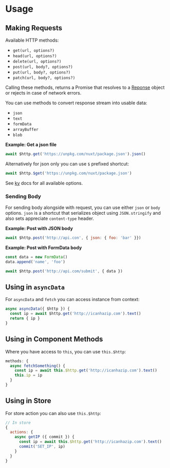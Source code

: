 # Usage

## Making Requests

Available HTTP methods:

- `get(url, options?)`
- `head(url, options?)`
- `delete(url, options?)`
- `post(url, body?, options?)`
- `put(url, body?, options?)`
- `patch(url, body?, options?)`

Calling these methods, returns a Promise that resolves to a [Reponse](https://developer.mozilla.org/en-US/docs/Web/API/Response) object or rejects in case of network errors.

You can use methods to convert response stream into usable data:

- `json`
- `text`
- `formData`
- `arrayBuffer`
- `blob`

**Example: Get a json file**

```js
await $http.get('https://unpkg.com/nuxt/package.json').json()
```

Alternatively for json only you can use `$` prefixed shortcut:

```js
await $http.$get('https://unpkg.com/nuxt/package.json')
```

See [ky](https://github.com/sindresorhus/ky#options) docs for all available options.

### Sending Body

For sending body alongside with request, you can use either `json` or `body` options.
`json` is a shortcut that serializes object using `JSON.stringify` and also sets appreciate `content-type` header.

**Example: Post with JSON body**

```js
await $http.post('http://api.con', { json: { foo: 'bar' }})
```

**Example: Post with FormData body**

```js
const data = new FormData()
data.append('name', 'foo')

await $http.post('http://api.com/submit', { data })
```

## Using in `asyncData`

For `asyncData` and `fetch` you can access instance from context:

```js
async asyncData({ $http }) {
  const ip = await $http.get('http://icanhazip.com').text()
  return { ip }
}
```

## Using in Component Methods

Where you have access to `this`, you can use `this.$http`:

```js
methods: {
  async fetchSomething() {
    const ip = await this.$http.get('http://icanhazip.com').text()
    this.ip = ip
  }
}
```

## Using in Store

For store action you can also use `this.$http`:

```js
// In store
{
  actions: {
    async getIP ({ commit }) {
      const ip = await this.$http.get('http://icanhazip.com').text()
      commit('SET_IP', ip)
    }
  }
}
```
